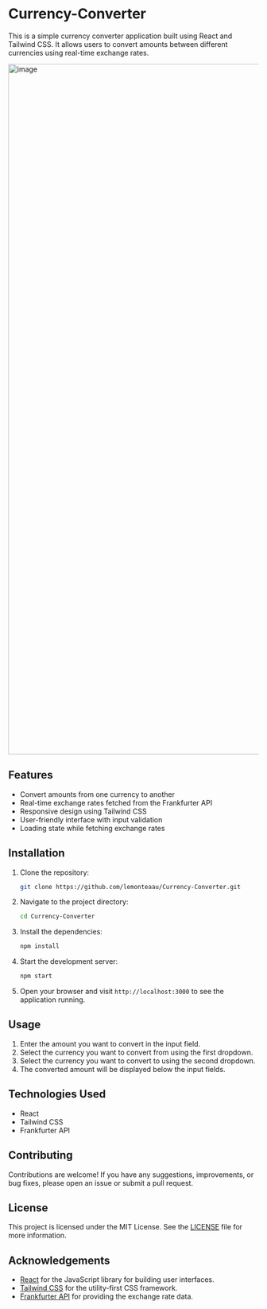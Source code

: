 # Currency-Converter
This is a simple currency converter application built using React and Tailwind CSS. It allows users to convert amounts between different currencies using real-time exchange rates.

<img width="1389" alt="image" src="https://github.com/lemonteaau/Currency-Converter/assets/104964583/11c9a049-f4fb-45ab-8e1e-8bd1a0c84ccf">

## Features

- Convert amounts from one currency to another
- Real-time exchange rates fetched from the Frankfurter API
- Responsive design using Tailwind CSS
- User-friendly interface with input validation
- Loading state while fetching exchange rates

## Installation

1. Clone the repository:

   ```bash
   git clone https://github.com/lemonteaau/Currency-Converter.git
   ```

2. Navigate to the project directory:

   ```bash
   cd Currency-Converter
   ```

3. Install the dependencies:

   ```bash
   npm install
   ```

4. Start the development server:

   ```bash
   npm start
   ```

5. Open your browser and visit `http://localhost:3000` to see the application running.

## Usage

1. Enter the amount you want to convert in the input field.
2. Select the currency you want to convert from using the first dropdown.
3. Select the currency you want to convert to using the second dropdown.
4. The converted amount will be displayed below the input fields.

## Technologies Used

- React
- Tailwind CSS
- Frankfurter API

## Contributing

Contributions are welcome! If you have any suggestions, improvements, or bug fixes, please open an issue or submit a pull request.

## License

This project is licensed under the MIT License. See the [LICENSE](https://github.com/lemonteaau/Currency-Converter/blob/main/LICENSE) file for more information.

## Acknowledgements

- [React](https://reactjs.org/) for the JavaScript library for building user interfaces.
- [Tailwind CSS](https://tailwindcss.com/) for the utility-first CSS framework.
- [Frankfurter API](https://www.frankfurter.app/) for providing the exchange rate data.

